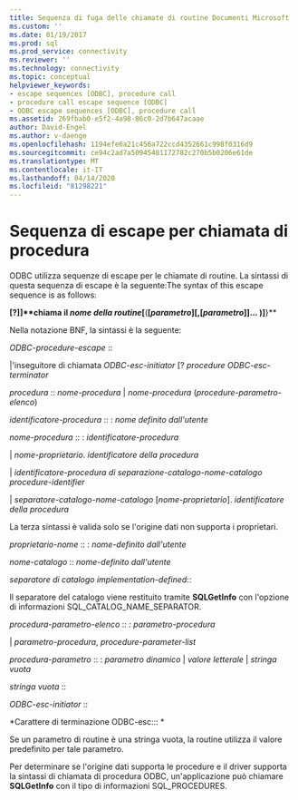 ```yaml
---
title: Sequenza di fuga delle chiamate di routine Documenti Microsoft
ms.custom: ''
ms.date: 01/19/2017
ms.prod: sql
ms.prod_service: connectivity
ms.reviewer: ''
ms.technology: connectivity
ms.topic: conceptual
helpviewer_keywords:
- escape sequences [ODBC], procedure call
- procedure call escape sequence [ODBC]
- ODBC escape sequences [ODBC], procedure call
ms.assetid: 269fbab0-e5f2-4a98-86c0-2d7b647acaae
author: David-Engel
ms.author: v-daenge
ms.openlocfilehash: 1194efe6a21c456a722ccd4352661c998f0316d9
ms.sourcegitcommit: ce94c2ad7a50945481172782c270b5b0206e61de
ms.translationtype: MT
ms.contentlocale: it-IT
ms.lasthandoff: 04/14/2020
ms.locfileid: "81298221"
---
```

# <a name="procedure-call-escape-sequence"></a>Sequenza di escape per chiamata di procedura
ODBC utilizza sequenze di escape per le chiamate di routine. La sintassi di questa sequenza di escape è la seguente:The syntax of this escape sequence is as follows:  
  
 **[?]]****chiama** il *nome della routine*[**(**[*parametro*][,[*parametro*]]... **)**]**}**  
  
 Nella notazione BNF, la sintassi è la seguente:  
  
 *ODBC-procedure-escape* ::  
  
 &#124;'inseguitore di chiamata *ODBC-esc-initiator* [? *procedure ODBC-esc-terminator*  
  
 *procedura* :: *nome-procedura* &#124; *nome-procedura* (*procedure-parametro-elenco*)  
  
 *identificatore-procedura* :: : *nome definito dall'utente*  
  
 *nome-procedura* :: : *identificatore-procedura*  
  
 &#124; *nome-proprietario*. *identificatore della procedura*  
  
 &#124; *identificatore-procedura di separazione-catalogo-nome-catalogo* *procedure-identifier*  
  
 &#124; *separatore-catalogo-nome-catalogo* [*nome-proprietario*]. *identificatore della procedura*  
  
 La terza sintassi è valida solo se l'origine dati non supporta i proprietari.  
  
 *proprietario-nome* :: : *nome-definito dall'utente*  
  
 *nome-catalogo* :: *nome-definito dall'utente*  
  
 *separatore di catalogo* *implementation-defined*::  
  
 Il separatore del catalogo viene restituito tramite **SQLGetInfo** con l'opzione di informazioni SQL_CATALOG_NAME_SEPARATOR.  
  
 *procedura-parametro-elenco* :: *: parametro-procedura*  
  
 &#124; *parametro-procedura*, *procedure-parameter-list*  
  
 *procedura-parametro* :: : *parametro dinamico* &#124; *valore letterale* &#124; *stringa vuota*  
  
 *stringa vuota* ::  
  
 *ODBC-esc-initiator* ::  
  
 *Carattere di terminazione ODBC-esc::: *  
  
 Se un parametro di routine è una stringa vuota, la routine utilizza il valore predefinito per tale parametro.  
  
 Per determinare se l'origine dati supporta le procedure e il driver supporta la sintassi di chiamata di procedura ODBC, un'applicazione può chiamare **SQLGetInfo** con il tipo di informazioni SQL_PROCEDURES.

